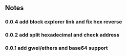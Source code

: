 ## Notes

### 0.0.4 add block explorer link and fix hex reverse

### 0.0.2 add split hexadecimal and check address

### 0.0.1 add gwei/ethers and base64 support
